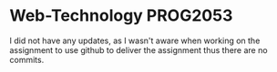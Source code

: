 # Web-Technology PROG2053

I did not have any updates, as I wasn't aware when working on the assignment to use github to deliver the assignment thus there are no commits.
